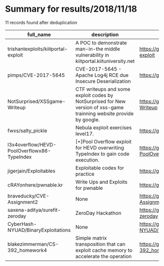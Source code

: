 
# Summary for results/2018/11/18
    
11 records found after deduplication

| full_name | description | html_url | matched_list | matched_count | pushed_at | size | stargazers_count | language | forks_count |
|---------------------------------------------|----------------------------------------------------------------------------------------------------------------------|----------------------------------------------------------------|----------------------------------|-----------------|---------------------------|--------|--------------------|------------|---------------|
| trishantexploits/kiitportal-exploit | A POC to demonstrate man-in-the middle vulnerability in kiitportal.kiituniversity.net | https://github.com/trishantexploits/kiitportal-exploit | ['exploit', 'vulnerability poc'] | 2 | 2018-11-18 06:17:29+00:00 | 5465 | 0 | Python | 0 |
| pimps/CVE-2017-5645 | CVE-2017-5645 - Apache Log4j RCE due Insecure Deserialization | https://github.com/pimps/CVE-2017-5645 | ['cve-2', 'rce'] | 2 | 2018-11-18 11:14:20+00:00 | 1902 | 60 | | 23 |
| NotSurprised/XSSgame-Writeup | CTF writeups and some exploit codes by NotSurprised for New version of xss-game trainning website provide by google. | https://github.com/NotSurprised/XSSgame-Writeup | ['exploit'] | 1 | 2018-11-18 12:09:29+00:00 | 9 | 1 | | 0 |
| fwxs/salty_pickle | Nebula exploit exercises level17. | https://github.com/fwxs/salty_pickle | ['exploit'] | 1 | 2018-11-18 17:18:18+00:00 | 3 | 0 | Python | 0 |
| l3x4overflow/HEVD-PoolOverflowx86-TypeIndex | [+]Pool Overflow exploit for HEVD overwriting TypeIndex to gain code execution. | https://github.com/l3x4overflow/HEVD-PoolOverflowx86-TypeIndex | ['exploit'] | 1 | 2018-11-18 12:22:53+00:00 | 10621 | 0 | C++ | 0 |
| jigerjain/Exploitables | Exploitable codes for practice | https://github.com/jigerjain/Exploitables | ['exploit'] | 1 | 2018-11-18 05:15:39+00:00 | 8 | 0 | C | 0 |
| cRAYonhere/pwnable.kr | Write Ups and Exploits for pwnable | https://github.com/cRAYonhere/pwnable.kr | ['exploit'] | 1 | 2018-11-18 02:48:47+00:00 | 7 | 0 | Python | 0 |
| braveducky/CVE-Assignment2 | None | https://github.com/braveducky/CVE-Assignment2 | ['cve-2'] | 1 | 2018-11-18 12:00:25+00:00 | 27 | 0 | C | 1 |
| saxena-aditya/surefit-zeroday | ZeroDay Hackathon | https://github.com/saxena-aditya/surefit-zeroday | ['zeroday'] | 1 | 2018-11-18 13:05:54+00:00 | 392 | 0 | JavaScript | 0 |
| CyberHash-NYUAD/BinaryExploitations | None | https://github.com/CyberHash-NYUAD/BinaryExploitations | ['exploit'] | 1 | 2018-11-18 13:26:37+00:00 | 0 | 0 | | 0 |
| blakezimmerman/CS-392_homework4 | Simple matrix transposition that can exploit cache memory to accelerate the operation | https://github.com/blakezimmerman/CS-392_homework4 | ['exploit'] | 1 | 2018-11-18 21:41:27+00:00 | 2 | 0 | C | 0 |
